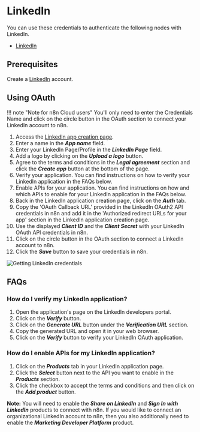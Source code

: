 # LinkedIn

You can use these credentials to authenticate the following nodes with LinkedIn.

- [LinkedIn](/integrations/builtin/app-nodes/n8n-nodes-base.linkedIn/)

## Prerequisites

Create a [LinkedIn](https://www.linkedin.com/) account.

## Using OAuth

!!! note "Note for n8n Cloud users"
    You'll only need to enter the Credentials Name and click on the circle button in the OAuth section to connect your LinkedIn account to n8n.


1. Access the [LinkedIn app creation page](https://www.linkedin.com/developers/apps/new).
2. Enter a name in the ***App name*** field.
3. Enter your LinkedIn Page/Profile in the ***LinkedIn Page*** field.
4. Add a logo by clicking on the ***Upload a logo*** button.
5. Agree to the terms and conditions in the ***Legal agreement*** section and click the ***Create app*** button at the bottom of the page.
6. Verify your application. You can find instructions on how to verify your LinkedIn application in the FAQs below.
7. Enable APIs for your application. You can find instructions on how and which APIs to enable for your LinkedIn application in the FAQs below.
8. Back in the LinkedIn application creation page, click on the ***Auth*** tab.
9. Copy the 'OAuth Callback URL' provided in the LinkedIn OAuth2 API credentials in n8n and add it in the 'Authorized redirect URLs for your app' section in the LinkedIn application creation page.
10. Use the displayed ***Client ID*** and the ***Client Secret*** with your LinkedIn OAuth API credentials in n8n.
11. Click on the circle button in the OAuth section to connect a LinkedIn account to n8n.
12. Click the ***Save*** button to save your credentials in n8n.

![Getting LinkedIn credentials](/_images/integrations/builtin/credentials/linkedin/using-oauth.gif)

## FAQs

### How do I verify my LinkedIn application?

1. Open the application's page on the LinkedIn developers portal.
2. Click on the ***Verify*** button.
3. Click on the ***Generate URL*** button under the ***Verification URL*** section.
4. Copy the generated URL and open it in your web browser.
5. Click on the ***Verify*** button to verify your LinkedIn OAuth application.

### How do I enable APIs for my LinkedIn application?

1. Click on the ***Products*** tab in your LinkedIn application page.
2. Click the ***Select*** button next to the API you want to enable in the ***Products*** section.
3. Click the checkbox to accept the terms and conditions and then click on the ***Add product*** button.

**Note:** You will need to enable the ***Share on LinkedIn*** and ***Sign In with LinkedIn*** products to connect with n8n. If you would like to connect an organizational LinkedIn account to n8n, then you also additionally need to enable the ***Marketing Developer Platform*** product.
